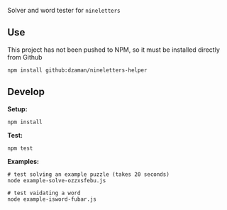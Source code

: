 Solver and word tester for `nineletters`

## Use

This project has not been pushed to NPM, so it must be installed directly from Github

```
npm install github:dzaman/nineletters-helper
```

## Develop

**Setup:**

```
npm install
```

**Test:**

```
npm test
```

**Examples:**

```
# test solving an example puzzle (takes 20 seconds)
node example-solve-ozzxsfebu.js

# test vaidating a word
node example-isword-fubar.js
```
